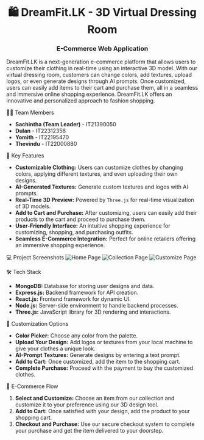 <h1 align="center">🛍️ DreamFit.LK - 3D Virtual Dressing Room </h1>
<h3 align="center"> E-Commerce Web Application</h3>

<p>DreamFit.LK is a next-generation e-commerce platform that allows users to customize their clothing in real-time using an interactive 3D model. With our virtual dressing room, customers can change colors, add textures, upload logos, or even generate designs through AI prompts. Once customized, users can easily add items to their cart and purchase them, all in a seamless and immersive online shopping experience. DreamFit.LK offers an innovative and personalized approach to fashion shopping.</p>

👨‍💻 Team Members

<ul>
  <li><strong>Sachintha (Team Leader)</strong> - IT21390050</li>
  <li><strong>Dulan</strong>    - IT22312358  </li>
  <li><strong>Yomith</strong>   - IT22195470 </li>
  <li><strong>Thevindu</strong> - IT22000880 </li>
</ul>

🌟 Key Features

<ul>
  <li><strong>Customizable Clothing:</strong> Users can customize clothes by changing colors, applying different textures, and even uploading their own designs.</li>
  <li><strong>AI-Generated Textures:</strong> Generate custom textures and logos with AI prompts.</li>
  <li><strong>Real-Time 3D Preview:</strong> Powered by <code>Three.js</code> for real-time visualization of 3D models.</li>
  <li><strong>Add to Cart and Purchase:</strong> After customizing, users can easily add their products to the cart and proceed to purchase them.</li>
  <li><strong>User-Friendly Interface:</strong> An intuitive shopping experience for customizing, shopping, and purchasing outfits.</li>
  <li><strong>Seamless E-Commerce Integration:</strong> Perfect for online retailers offering an immersive shopping experience.</li>
</ul>

💻 Project Screenshots
![Home Page](https://github.com/sachin4real/DreamFit.lk-Research/blob/sachin4real/Img/home.png?raw=true)
![Collection Page](https://github.com/sachin4real/DreamFit.lk-Research/blob/development/Img/collection.png?raw=true)
![Customize Page](https://github.com/sachin4real/DreamFit.lk-Research/blob/development/Img/customizepage.png?raw=true)

🛠️ Tech Stack

<ul>
  <li><strong>MongoDB:</strong> Database for storing user designs and data.</li>
  <li><strong>Express.js:</strong> Backend framework for API creation.</li>
  <li><strong>React.js:</strong> Frontend framework for dynamic UI.</li>
  <li><strong>Node.js:</strong> Server-side environment to handle backend processes.</li>
  <li><strong>Three.js:</strong> JavaScript library for 3D rendering and interactions.</li>
</ul>

🎨 Customization Options

<ul>
  <li><strong>Color Picker:</strong> Choose any color from the palette.</li>
  <li><strong>Upload Your Design:</strong> Add logos or textures from your local machine to give your clothes a unique look.</li>
  <li><strong>AI-Prompt Textures:</strong> Generate designs by entering a text prompt.</li>
  <li><strong>Add to Cart:</strong> Once customized, add the item to the shopping cart.</li>
  <li><strong>Complete Purchase:</strong> Proceed with the payment to buy the customized clothes.</li>
</ul>

🛒 E-Commerce Flow

<ol>
  <li><strong>Select and Customize:</strong> Choose an item from our collection and customize it to your preference using our 3D design tool.</li>
  <li><strong>Add to Cart:</strong> Once satisfied with your design, add the product to your shopping cart.</li>
  <li><strong>Checkout and Purchase:</strong> Use our secure checkout system to complete your purchase and get the item delivered to your doorstep.</li>
</ol>
